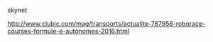 
skynet

http://www.clubic.com/mag/transports/actualite-787958-roborace-courses-formule-e-autonomes-2016.html
